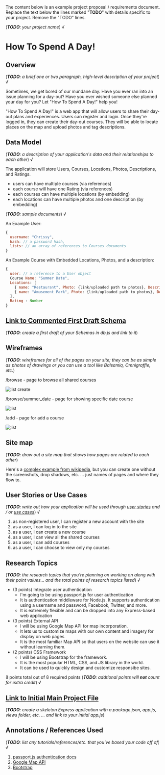 The content below is an example project proposal / requirements document. Replace the text below the lines marked "__TODO__" with details specific to your project. Remove the "TODO" lines.

(___TODO__: your project name_) √

#  How To Spend A Day!

## Overview

(___TODO__: a brief one or two paragraph, high-level description of your project_) √

Sometimes, we get bored of our mundane day. Have you ever ran into an issue planning for a day-out? Have you ever wished someone else planned your day for you? Let "How To Spend A Day!" help you!

"How To Spend A Day!" is a web app that will allow users to share their day-out plans and experiences. Users can register and login. Once they're logged in, they can create their day-out courses. They will be able to locate places on the map and upload photos and tag descriptions.

## Data Model

(___TODO__: a description of your application's data and their relationships to each other_) √

The application will store Users, Courses, Locations, Photos, Descriptions, and Ratings. 

* users can have multiple courses (via references)
* each course will have one Rating (via references)
* each courses can have multiple locations (by embedding)
* each locations can have multiple photos and one description (by embedding)

(___TODO__: sample documents_) √

An Example User:

```javascript
{
  username: "Chrissy",
  hash: // a password hash,
  lists: // an array of references to Courses documents
}
```

An Example Course with Embedded Locations, Photos, and a description:

```javascript
{
  user: // a reference to a User object
  Course Name: "Summer Date",
  Locations: [
    { name: "Restaurant", Photo: {link/uploaded path to photos}, Description: "Nice food!"},
    { name: "Amusement Park", Photo: {link/uploaded path to photos}, Description: "Fun Rides"},
  ],
  Rating : Number
}
```


## [Link to Commented First Draft Schema](db.js) 

(___TODO__: create a first draft of your Schemas in db.js and link to it_)

## Wireframes

(___TODO__: wireframes for all of the pages on your site; they can be as simple as photos of drawings or you can use a tool like Balsamiq, Omnigraffle, etc._)

/browse - page to browse all shared courses

![list create](documentation/list-create.png)

/browse/summer_date - page for showing specific date course

![list](documentation/list.png)

/add - page for add a course

![list](documentation/list-slug.png)

## Site map

(___TODO__: draw out a site map that shows how pages are related to each other_)

Here's a [complex example from wikipedia](https://upload.wikimedia.org/wikipedia/commons/2/20/Sitemap_google.jpg), but you can create one without the screenshots, drop shadows, etc. ... just names of pages and where they flow to.

## User Stories or Use Cases

(___TODO__: write out how your application will be used through [user stories](http://en.wikipedia.org/wiki/User_story#Format) and / or [use cases](https://www.mongodb.com/download-center?jmp=docs&_ga=1.47552679.1838903181.1489282706#previous)_) √

1. as non-registered user, I can register a new account with the site
2. as a user, I can log in to the site
3. as a user, I can create a new course
4. as a user, I can view all the shared courses
5. as a user, I can add courses
6. as a user, I can choose to view only my courses

## Research Topics

(___TODO__: the research topics that you're planning on working on along with their point values... and the total points of research topics listed_) √

* (3 points) Integrate user authentication
    * I'm going to be using passport.js for user authentication
    * It is authentication middleware for Node.js. It supports authentication using a username and password, Facebook, Twitter, and more. 
    * It is extremely flexible and can be dropped into any Express-based web application
* (3 points) External API
    * I will be using Google Map API for map incorporation.
    * It lets us to customize maps with our own content and imagery for display on web pages.
    * It is the most familiar Map API so that users on the website can use it without learning them. 
* (2 points) CSS Framework
    * I will be using Bootstrap for the framework.
    * It is the most popular HTML, CSS, and JS library in the world. 
    * It can be used to quickly design and customize responsibe sites.

8 points total out of 8 required points (___TODO__: addtional points will __not__ count for extra credit_) √


## [Link to Initial Main Project File](app.js) 

(___TODO__: create a skeleton Express application with a package.json, app.js, views folder, etc. ... and link to your initial app.js_)

## Annotations / References Used

(___TODO__: list any tutorials/references/etc. that you've based your code off of_) √

1. [passport.js authentication docs](http://passportjs.org/docs)
2. [Google Map API](https://developers.google.com/maps/documentation/javascript/overview)
3. [Bootstrap](https://getbootstrap.com/docs/4.5/getting-started/introduction/)
